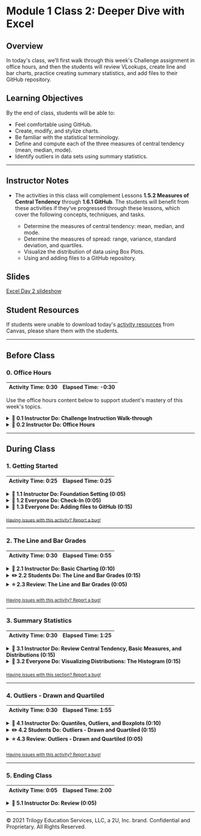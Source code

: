 # Module 1 Class 2: Deeper Dive with Excel

## Overview

In today's class, we’ll first walk through this week's Challenge assignment in office hours, and then the students will review VLookups, create line and bar charts, practice creating summary statistics, and add files to their GitHub repository.  

## Learning Objectives

By the end of class, students will be able to:
 
* Feel comfortable using GitHub.
* Create, modify, and stylize charts.
* Be familiar with the statistical terminology. 
* Define and compute each of the three measures of central tendency (mean, median, mode). 
* Identify outliers in data sets using summary statistics.

- - -

## Instructor Notes

* The activities in this class will complement Lessons **1.5.2 Measures of Central Tendency** through **1.6.1 GitHub**. The students will benefit from these activities if they‘ve progressed through these lessons, which cover the following concepts, techniques, and tasks. 

    * Determine the measures of central tendency: mean, median, and mode.
    * Determine the measures of spread: range, variance, standard deviation, and quartiles.
    * Visualize the distribution of data using Box Plots. 
    * Using and adding files to a GitHub repository.

## Slides

[Excel Day 2 slideshow](https://docs.google.com/presentation/d/1QKGEwKpxylFDlY4BvCBKo9Qd58nK44gOaPZcuU2xX54/edit?usp=sharing)

## Student Resources

If students were unable to download today's [activity resources](https://2u-data-curriculum-team.s3.amazonaws.com/data-viz-online-lesson-plans/01-Lessons/1-2-Student-Resources.zip) from Canvas, please share them with the students. 

- - - 

## Before Class

### 0. Office Hours

| Activity Time: 0:30       |  Elapsed Time:     -0:30  |
|---------------------------|---------------------------|

Use the office hours content below to support student's mastery of this week's topics.

<details>
  <summary><strong>📣 0.1 Instructor Do: Challenge Instruction Walk-through</strong></summary>

Open the Challenge in Canvas and go through the high-level instructions and requirements with your class. Be sure to check for understanding.

Open the Rubric in Canvas, go through the Mastery column with your class, and show how it maps back to the requirements for each deliverable. Be sure to check for understanding.

Review the following tips to ensure clarity on the Challenge:

For **Deliverable 1: Outcomes Based on Launch Date**, when charting the percentage of success by goal, they should ensure that they have filtered their data to include only "theater" campaigns. Explain that if they do not, the scope of their data will include all campaigns.

For **Deliverable 2: Outcomes Based on Goals**, when charting the number of projects that were successful, failed, and canceled based on the goal amount, they should ensure they have filtered their data to include only "plays" in the `COUNTIFS()` function. If they do not, the scope of their data will include all campaigns in the "Subcategory" column.

**Note:** The `COUNTIFS()` function is not something that is specifically covered in class content, but it’s something they will need to use to complete the assignment. This was done purposefully to give them the opportunity to dive into documentation, as they would do in the field on a regular basis. To assist the students, we’ll provide them with hints and links to examples as needed when asking them to use a skill that was not covered in the module.

This will be their first time using documentation, and they might feel some hesitation. Remind your class that using Google and documentation is an everyday experience in many different fields that use code to solve problems.

Talk to your class about times when you’ve used documentation to learn something new for work. It’s important for them to understand the practical value of this part of the assignment.

For **Deliverable 3: Written Analysis of the Results**, the learners will write a report based on their analysis. For some learners, this will be their first time writing a report. It might also be the first time your class creates a README.md file for their work. Talk to them about the importance of including a README, and emphasize that it’s a key part of their Challenge submission. If you have any personal recommendations for writing documentation, share them with your class!

</details>

<details>
  <summary><strong> 📣 0.2 Instructor Do: Office Hours</strong></summary>

* Before you begin class, hold office hours. Office hours should be driven by students. Encourage students to take full advantage of office hours by reminding them that this is their time to ask questions and get assistance from instructional staff as they learn new concepts.

* Expect that students may ask for assistance. For example: 

  * Further review on a particular subject
  * Debugging assistance
  * Help with computer issues
  * Guidance with a particular tool

</details>


- - -

## During Class 

### 1. Getting Started

| Activity Time:       0:25 |  Elapsed Time:      0:25 |
|---------------------------|---------------------------|


<details>
  <summary><strong>📣 1.1 Instructor Do: Foundation Setting (0:05)</strong></summary>

* Welcome students to class.

* Direct the students to post individual questions in the Zoom chat to be addressed by you or your TAs at the end of class.

* Open the slideshow and use slides 1-5 to walk through the foundation setting with your class. 

* **This Week - Deeper Dive with Excel:** Talk through the key skills that students will learn this week, and let them know that they are continuing to build on their data analyst skills. 

* **Today's Objectives:** Now, outline the concepts covered in today's lesson. Remind students that they can find the relevant activity files in the “Getting Ready for Class” page in their course content. 

</details>

<details>
 <summary><strong>🎉 1.2 Everyone Do: Check-In (0:05)</strong></summary>

* Ask the class the following questions and call on students for the answers:

    * **Q:** How are you feeling about your progress so far?

    * **A:** Let them know that we are starting to build their skillset. It’s also okay to feel overwhelmed as long as you don’t give up.

    * **Q:** How comfortable do you feel with this topic? 

    * **A:** Let's do "fist to five" together. If you are not feeling confident, hold up a fist (0). If you feel very confident, hold up an open hand (5).

</details>

<details>
  <summary><strong>🎉  1.3 Everyone Do: Adding files to GitHub (0:15)</strong></summary>

* Use slides 6-8 to accompany the beginning of this next activity, and cover the following talking points:

  * Explain that "GitHub offers a centralized location where all developers can push and pull (upload and download) their code."

  * Point out that GitHub always holds the most up-to-date code and files, handling everyone's updates appropriately.

  * Explain that for now, we will only need to know how to use the GUI for GitHub in order to submit homework.

  * Explain that later in the course, we will learn to use Git to work with GitHub through the terminal.

  * Point out to students that, as with many skills, Git and GitHub get easier with use.

* Have the students follow along with these steps:

  * Visit <https://github.com> and ask students to log in to their personal accounts.

  * From the main page, create a new repository with an initialized `README.md` file. Explain that convention in the software world is for each repository to have a "README" file that explains what the repository contains.

    ![git repo](Images/01-GitDemo_1.png)

  * Make the repository public so TAs can have access to it for grading.

  * Click on "Add .gitignore" and type "Python".

    ![create git ignore](Images/01-Git_ignore_1.png)

  * Click the green "Create repository" button. After clicking "Create repository," you’ll now be on the "homepage" of your repository.

    * The purpose of the "gitignore" file that you added to the repository is to ensure that files not tracked by GitHub remain untracked.

    * Click on the `.gitignore` file in your repository to open it.

      ![create git ignore](Images/01-Git_ignore_2.png)

    * In the `.gitignore` file, you can see many different files by extension, as well as distribution packages that won’t be tracked for this repository.

      ![Git ignore file](Images/01-Git_ignore_3.png)

    * If you don’t want GitHub to track a file, you can edit the `.gitignore` file by adding the file name or file extension.

    * Let's untrack a common file, `.DS_Store`, for this repository. The `.DS_Store` file is created and maintained by the macOS Finder application in every folder, and it has functions similar to the file `desktop.ini` in Microsoft Windows. We don't see this file in our folders.

      * Click on the pencil icon in the `.gitignore` file to edit the file.
      * Once in edit mode, add the following to the `.gitignore` above the `# Distribution / packaging` section.

      ```python
      # .DS_Store
      .DS_Store
      ```

      * Scroll to the bottom and enter the commit message "Updating .gitignore file." where it says "Commit changes."
      * Click the green "Commit changes" button.

        ![edit git ignore](Images/01-Git_ignore_4.png)

  * Switch back to the computer's desktop, create a new, empty Excel file, and save it. This will be used to demonstrate how to upload new files.

  * Navigate back to the repository home page you created, and click **Upload files**.

    ![upload file](Images/01-GitDemo_upload.png)

  * Choose your Excel file in the dialog box; instead of the "Upload Files" button, you may also drag files from your desktop to the GitHub webpage for a repo. Add a commit message and commit the changes.

  * Finally, refresh the web page to show that the new file is now safely saved to the repository.

    ![drag file](Images/01-GitDemo_filedrag.gif)

* Make sure that all the students have been able to follow along. Let students know that this is how they will submit their homework for the first two weeks. Students will add all of the necessary files to their GitHub repo, then submit the repository link to BCS.

* Encourage students to practice using GitHub.

* Ask the class the following questions and call on students for the answers:

    * **Q:** Where have we used this before?

    * **A:** We created a GitHub account, a repository, and uploaded files in Lesson 1.6.1.

    * **Q:** How does this activity equip us for the Challenge?

    * **A:** We will need to add our final analysis from the Challenge to the GitHub repository we created for this project. 

    * **Q:** What can we do if we don't completely understand this?

    * **A:** We can refer to the curriculum material and reach out to the instructional staff.

* Answer any questions before proceeding to the student activity.

</details>

<sub>[Having issues with this activity? Report a bug!](https://bit.ly/2UfphZJ)</sub>

- - - 

### 2. The Line and Bar Grades

| Activity Time:       0:30 |  Elapsed Time:      0:55  |
|---------------------------|---------------------------|


<details>
  <summary><strong>📣 2.1 Instructor Do: Basic Charting (0:10)</strong></summary>


* During this walk-through, have the TAs send out images of where things are located on both operating systems.

* Use slides 9-12 to accompany the beginning of this next activity, and cover the following talking points:

  * Point out that up until this class, we haven't explored one of the major features of Microsoft Excel: visualizations.

  * Explain that this next activity will be an instructor walk-through of how to generate visualizations in Excel. Most of the commands and concepts are the same across Mac and Windows operating systems, but the software may look a bit different.

  * Reassure students that as we proceed through the walk-through, the TAs will be distributing the images of each step for both operating systems. Therefore, everyone should be able to follow along using their own computers.

  * Explain that today we will concentrate on 4 primary types of plots: scatter plots, line plots, bar plots, and box plots.

* Now, open the [01-Ins_ChartDemo/Resources/CreamFaves.xlsx](Activities/01-Ins_ChartDemo/Resources/IceCreamFaves.xlsx) file and select all of the data in columns A and B. Your selection should include the header rows containing the column labels and all rows containing data. Then, navigate into the `Insert` tab at the top of the application to show off all of the nifty charting options that are available in the Charts group.

* **PC**

  ![Chart Options PC](Images/02-PC_chart_options.png)

* **Mac**

  ![Chart Options Mac](Images/02-Mac_chart_options.png)

* Excel allows its users to create many kinds of charts, but first we’re going to create a bar chart because that fits our data nicely.

* Whenever you select a charting option from the Charts group, a new menu will appear that allows us to select various visual options. In the case of bar charts, we can choose between 2D or 3D visuals with a horizontal or vertical layout.

  * For now, just stick with a vertical 2D chart because it is the most basic.

* Once a chart option has been selected, a new chart will automatically be placed in the spreadsheet. Clicking on this chart will allow us to edit it, and, if we wanted to, we could double-click on any one element to edit that piece more specifically.

  * For now, click on the chart's title to show your students that we can rename the chart whatever we would like. Note that its title may be a generic "Chart Title" if you did not include the header rows in your selection.

* **PC**

  * Next, click on the plus sign to the right of our chart. This brings up a list of elements we can add/remove. Some of these elements have sub-elements that we can choose from as well.

    ![Images/02-PC_AddElements.png](Images/02-PC_AddElements.png)

  * Click on the "Axes Titles" option to add in titles for our vertical and horizontal axes. Then, click on the arrow to the right of the "Axes Titles" option to bring up the sub-menu, which allows us to choose the specific titles we would like to show.

  * By clicking on the paintbrush to the right of a chart, we can choose a number of basic visual styles from a list. We can also select a color scheme for our chart by selecting a palette from the Color group.

    ![Images/02-PC_ChartColors.png](Images/02-PC_ChartColors.png)

  * Selecting a new color palette may not seem to make much of a difference at first, but if we double-click on the bars of our chart, a new menu will appear at the side of the application that allows us to format our bars. If we then click on the paint can and select the "Vary colors by point" option, each bar will be given a different color that fits the palette we selected for our chart earlier.

* **Mac**

  * Click on "Add Chart Element" on the left side of the ribbon and move down to "Axis Titles." Here, you can select Primary Horizontal or Vertical.

    ![Images/02-Mac_axis.png](Images/02-Mac_axis.png)

  * Click on "Change Colors" on the ribbon to change the colors of the bar graph (to the right of the "Add Chart Element").

  * Double click on any of the bars to bring up the "Format Data Series" menu. Here we can check the "Vary colors by point" option that will give each bar a different color.

    ![Images/02-Mac_colors.png](Images/02-Mac_colors.png)

* Point out that the format menu for a chart element can be brought up by double-clicking on any specific element. This gives us even more control over the look of our chart. Remember, the exact location of the formatting control may differ between versions of Excel.

* Let's say that we made a bar chart, but then our employer told us they really wanted a pie chart. Luckily for us, Excel has an option that allows us to change a chart's type by simply going into the chart's right-click menu and selecting "Change chart type." This means we can turn a bar chart into a pie chart very easily.

  * You can also change a chart's type by selecting the chart, going into the Design tab's Type group, and clicking "Change Chart Type."

  * Turn that bar chart we’ve been working on into a pie chart. Make sure to add in the "Legend" element for our new pie chart. Otherwise, no one will know what each slice of the pie represents.

    * On Macs, you can add a legend by clicking on "Add Chart Element" on the ribbon again, and select add "Legend" and the location.

      ![Images/02-Mac_legend.png](Images/02-Mac_legend.png)

* Another type of graph that is necessary to understand is the line graph. The problem is that the data we currently have is not exactly ideal for creating a line graph ... Ask your students why this is the case.

  * Our data does not show any trend over time. It instead compares a single piece of data across multiple named categories.

* Next, open [02-Ins_BasicCharting/Solved/BasicCharts.xlsx](Activities/02-Ins_BasicCharting/Solved/BasicCharts.xlsx) in Excel and go to the second sheet, "Ice Cream Sales." This sheet contains data showing how many scoops of ice cream flavors have been sold over a one-year period.

  * Select all of the data on this sheet, then choose a 2D line chart from the Charts group on the Insert tab. Remember, your selection should include the rows and columns containing labels.

    ![PC Line Charts](Images/02-PC_LineGraph.png)

  * Your students should notice just how cluttered this chart looks, which makes it difficult to glean any information.

    * **PC**: To filter the rows you'd like to show, choose the third option to the right of the chart; this allows us to filter for categories of data we would like to show.

      * Select just a few ice cream flavors from the list, then hit the "Apply" button to filter some data for our chart.

    * **Mac:** To filter what is shown on the chart, choose the `Home` tab, select column `A`, and click `Sort & Filter` in the right of the toolbar (this may be hidden in the `Editing` tab at certain screen sizes). Once your column is in filter mode, click the arrow dropdown in the header cell: from there, you will see options for sorting and filtering.

      ![Images/02-Mac-line-chart-filter.gif](Images/02-Mac-line-chart-filter.gif)

      * Select a few ice cream flavors from the list and show the chart as it updates.

    * It is important to note that the filter options listed here are only helpful in certain cases. When we would like to filter out data based on some condition (e.g., greater than, less than, etc.), these limited filter options will not cut it.

* Send out the activity workbook [02-Ins_BasicCharting/Solved/BasicCharts.xlsx](Activities/02-Ins_BasicCharting/Solved/BasicCharts.xlsx) for students to refer to later.

* Ask the class the following questions and call on students for the answers:

    * **Q:** Where have we used this before?

    * **A:** We created and modified a line chart in Lesson 1.3.2.

    * **Q:** How does this activity equip us for the Challenge?

    * **A:** We will need to create and modify line charts in the Challenge.

    * **Q:** What can we do if we don't completely understand this?

    * **A:** We can refer to the lesson plan and reach out to the instructional staff.

* Answer any questions before proceeding to the student activity.

</details>

<details>
  <summary><strong>✏️ 2.2 Students Do: The Line and Bar Grades (0:15)</strong></summary>

* In this activity, the students are going to assume the role of a teacher and create bar and line charts that visualize the students’ grades over the course of a semester.

* You may choose to use slides 13-15 to accompany this next activity.

* Show the students the [solution](Activities/03-Stu_LineAndBar/Solved/StudentGrades_Solved.xlsx) they will be building, then send out the instructions and starter file below.

* Next, go over the [instructions](Activities/03-Stu_LineAndBar/README.md) with the students and check for understanding.

* Make sure the students can download and open the [instructions](Activities/03-Stu_LineAndBar/README.md) and [starter Excel file](Activities/03-Stu_LineAndBar/Unsolved/StudentGrades_Unsolved.xlsx) for this activity from the AWS link.

* Answer any questions before breaking the students out in groups. 

* Divide students into groups of 3-5. They should work on the solution by themselves, but can reach out to others in their group for help.

* Let students know that they may be asked to share and walk through their work at the end of the activity. 


</details>

<details>
  <summary><strong>⭐ 2.3 Review: The Line and Bar Grades (0:05)</strong></summary>

* Once time is up, bring the students back from their groups and ask for a volunteer, or identify a group that can share their work for a walk-through. Remind them that it is perfectly alright if they didn't finish the activity.

* Review the [solution](Activities/03-Stu_LineAndBar/Solved/StudentGrades_Solved.xlsx) of the activity. Be sure to try to answer any questions they may have before moving on to the next section.

* One of the key factors to cover here is filtering data within the line chart. The chart is overcrowded and difficult to read if we don't choose which students we want to look at specifically or in detail. Sometimes, less data on a chart is more.

  * They'll also need to "Switch Row/Column" from the Chart Design menu on the line graph.

* Send out the activity workbook [03-Stu_LineAndBar/Solved/StudentGrades_Solved.xlsx](Activities/03-Stu_LineAndBar/Solved/StudentGrades_Solved.xlsx) for students to refer to later.

* Ask the class the following questions and call on students for the answers:

    * **Q:** Is there a better type of graph to show the grades for all the students over the semester, instead of a line graph? 

    * **A:** We can use a bar graph, but that is also cluttered. Using the filtering option is probably the best option to make sure the graph is not too cluttered. 

    * **Q:** What can we do if we don't completely understand this?

    * **A:** Practice creating a variety of charts with your own data and filter the data if applicable. 

* Answer any questions before proceeding to the next activity.


</details>

<sub>[Having issues with this activity? Report a bug!](https://bit.ly/36mnHe6)</sub>

- - -

### 3. Summary Statistics 

| Activity Time:       0:30 |  Elapsed Time:      1:25  |
|---------------------------|---------------------------|


<details>
  <summary><strong> 📣 3.1 Instructor Do: Review Central Tendency, Basic Measures, and Distributions (0:15)</strong></summary>

* Let the students know that you’ll be going over the basics of summary statistics, as well as introducing some extensions that we’ll revisit in subsequent modules.

* Use slides 16-42 to accompany the review of the following basic statistical terms. 

Review the following basic terms: 

**Mean:** Sum of all values in the sample divided by the number of values in the sample

**Median:** The value at the midpoint in a set of observed values

**Mode:** The most frequently occurring value in a set of values

**Variable:** Any characteristic that can be measured and change

**Range:** Difference between the lowest and highest values in a set of observations

**Variance:** Average of the squared differences of all values from the mean

**Parameter:** A particular attribute of a population

**Standard deviation:** Square root of the variance; a measure used to quantify the dispersion of a set of observations.

Review the following extensions: 

**Frequency distribution:** Overview of all distinct values of a variable and how frequently each occurs

**Normal distribution:** A probability distribution symmetric around the mean, where data near the mean are more frequent in occurrence than data far from the mean. More specifically, approximately 68% of values fall within one standard deviation of the mean, 95% within two, and 99% within three.

**Standard error:** Standard deviation of the population / square root of the sample size. In practice, sample standard deviation is used

**Central limit theorem:** Proposition that the sampling distribution of the sample means of any variable will be normal if the sample size is large enough

**Estimator:** Sample statistic that attempts to reveal the unknown population parameter

**Histogram:** A chart showing the frequency distribution of a variable


### Introducing our data

Open up the [04-Ins_Stats/Resources/abalone-data-descriptive-stats-02-14-19.xlsx](Activities/04-Ins_Stats/Resources/abalone-data-descriptive-stats-02-14-19.xlsx) data set. Make sure the students have downloaded the same file – `abalone-data-descriptive-stats-02-14-19.xlsx`– from the AWS link. 

* Have them open the file while you explain the importance of EDA. An example is:

### Example EDA Primer: Listening to the Data

Even the most sophisticated statistical methods will fail without first gathering basic information about our data, like averages and ranges. These measures, known as *descriptive statistics*, tell us about the data we have, and those qualities influence what we choose to do with it. This process of “getting to know” our data set is often referred to as “exploratory data analysis,” or EDA.
If necessary, demonstrate mean, median, and mode as profiled below using the abalone data set.

Mean -

![Images/excel_mean.png](Images/03-excel_mean.png)

Median -

![Images/excel_median.png](Images/03-excel_median.png)

Mode -

![Images/excel_median.png](Images/03-excel_median.png)

***Slack out this diagram:***

![Images/variable-types.png](Images/03-variable-types.png)

**Break Down the Data Types**
Below is an example explanation of the diagram and data types. Feel free to solicit questions and offer examples:

>We say we’re analyzing “data,” but what is that, exactly? Data can take several forms; you’ve run into most of these in the course, but below we visualize the entire “family tree.”

>The first “split” is categorical versus quantitative. The values assigned to categorical variables have a limited number of possibilities: for example; a customer either “Bought” or “Did Not Buy.” This would be a binary variable because there are only two possible outcomes.

>A variable with more than two categories is known as nominal: an example here might be the five boroughs of New York City. Ordinal is a “twist” on the categorical variable in that the ordering of the variables indicates some relationship. For example, “freshman,” “sophomore,” “junior”, and “senior” are four categories of college class arranged from first year to last year.

>By contrast, quantitative variables record attributes that can be measured by magnitude or size. In theory, there is no limit to the different number of values a quantitative variable can take.

>If a variable can take on any value, it’s a continuous variable; otherwise, it’s a discrete variable. An example, here: while individuals described in your data could have any number of heights (58 inches, 58.25 inches, 58.254231 inches, etc.), you can’t have something like 123.5 individuals; that must be a whole number and is thus discrete.

>Now let’s start exploring how our variables vary so that we can experiment on hypotheses we have about the data. In the examples below, we will demonstrate using the abalone data set in Excel on the “whole_weight” and “shucked_weight” measures.

### Variability Measures

Using the abalone data set, demonstrate range, as below:

![Images/abalone.png](Images/03-abalone.png)

### Variance and Standard Deviation

Open up [04-Ins_Stats/Resources/calculating-variance-deviation-02-14-19.xlsx](Activities/04-Ins_Stats/Resources/calculating-variance-deviation-02-14-19.xlsx) to walk through an example demonstration. Click on the tabs "variance" and "standard deviation". On the "standard deviation" tab, note that using Excel’s built-in `=STDEV.S(D2:D7)` function, we get the same standard deviation in F14 as in F13 when we use `=SQRT(F11)`.

</details>

<details>
  <summary><strong> 🎉 3.2 Everyone Do: Visualizing Distributions: The Histogram (0:15)</strong></summary>

* For this activity, make sure the students can download and open the [abalone data set](Activities/04-Ins_Stats/Resources/abalone-data-descriptive-stats-02-14-19.xlsx) for this activity from the AWS link. 

* They will use this data set to perform summary statistics and create histograms. 

* For the first part, guide the students in creating the summary statistics in the "descriptive-start" tab. They'll need to calculate the mean, median, mode, min, max, variance, standard deviation, and sample size for the whole weight and shucked weight, as shown in the "descriptive-finish" tab. Encourage them to do this part without copying and pasting.

* Next, guide the students in creating the histograms in the "descriptive-start" tab for the whole weight and shucked weight as shown on the "descriptive-finish" tab. 

* If you’d like to add some pizazz, give them this **Pro tip:** Select the histogram range from bottom to top because Excel will place the chart near wherever you are in the workbook, so this way you will get a chart at the top rather than the bottom of the workbook. You can select the range from bottom to top by going to cell C1, selecting Ctrl + ↓, and then Ctrl + Shift + ↑.

You will get this chart:

![Images/abalone_whole_weight_hist.png](Images/03-abalone_whole_weight_hist.png)

It also appears on the second tab of the abalone worksheet.

Do the same for shucked_weight:

![Images/abalone_shucked_weight_hist.png](Images/03-abalone_shucked_weight_hist.png)

***If you have the time, remark on how Excel intelligently placed the values into equally-spaced "bins” and plotted the number of records for each group. Experimenting with these “bin intervals” can provide additional insight into the data. Binning will be revisited later in several visualization modules, especially Tableau.***

</details>


<sub>[Having issues with this section? Report a bug!](https://bit.ly/38BRi5Y)</sub>


- - - 


### 4. Outliers - Drawn and Quartiled

| Activity Time:       0:30 |  Elapsed Time:      1:55  |
|---------------------------|---------------------------|

<details>
  <summary><strong>📣 4.1 Instructor Do: Quantiles, Outliers, and Boxplots (0:10)</strong></summary>

* Use slides 43-45 to accompany the beginning of this next activity and cover the following talking points:

  * Remind students that when we characterize a data set, we need to be careful that our summary statistics don't misrepresent the data.

  * Explain that one of the biggest challenges in statistics is the fact that real-world data is imperfect. Oftentimes, real-world data will contain extreme values that can skew our interpretations, especially when we try to describe the center of a data set.

* You may use slides 46-47 to accompany the next section of the activity and cover the following talking points:

  * Explain that one of the simplest methods of describing real-world data is to break up a data set into smaller segments.

  * Explain that in statistics, we use **quantiles** to describe segments of a data set.

  * Explain that **quantiles** are the "cut points" that separate a sorted data set into equal-sized fragments.

  * Explain that the two most popular types of **quantiles** are **quartiles** and **percentiles**.

  * Explain that **quartiles** divide up a data set into four equal parts, and **percentiles** divide a data set into 100 equal parts.

* Open up the activity workbook [05-Ins_QuantilesOutliersBoxplots/Solved/quantiles_outliers_boxplots.xlsx](Activities/05-Ins_QuantilesOutliersBoxplots/Solved/quantiles_outliers_boxplots.xlsx) and show the students the first sheet.

  ![The first quartile examples](Images/04-QuartileExample1.png)

* Explain that this data set is a sorted list of 11 values ranging between 10 and 100.

* Ask the students if they remember what we call the center of a sorted data set.

* If no student can recall, remind them that the center of a sorted data set is known as the median.

* Explain that the median can also be considered the cut point that divides a data set into two equal parts. Therefore, the median can also be called the **second quartile** or **Q2**.

* Point out that the median of this data set is 55. There are five values below 55 and five values above 55.

* Explain that the **first quartile** (also known as **Q1**) is the median of the first set of values separated by **Q2**. Alternatively, the **third quartile** (also known as **Q3**) is the median of the second set of values separated by **Q2**.

* Point out this example is very simplified, and its easy to see where the cut points should be in order to make four equally sized groups of data.

* Show the students the next sheet in the workbook.

  ![The second quartile examples](Images/04-QuartileExample2.png)

* Explain that this data is a sorted list of a professional tennis player's serve speeds. In total, 137 measurements were made ranging from 68 to 97 mph.

* Explain that when a data set is large, it can be difficult to determine where the quartiles are.

* Explain that we can use the `QUARTILE.EXC` function in Excel to calculate the quartile values.

* Explain that the input to the `QUARTILE.EXC` function is a range of values and the number corresponding to which quartile it should calculate.

* Point out that in this data set the quartiles divide the data into groups of 34 values, with one group consisting of 35 values.

* Explain that quartiles allow us to make observations about the data set without the need to plot the distribution of values.

* Explain that one observation we can make is that on average, the tennis player serves around 85 mph.

* Explain that another observation we can make is that 50% of the tennis player’s serves were between 77 and 90 mph.

* Explain that because quartiles divide the data into 4 equal segments, the range between Q1 and Q3 covers roughly 50% of all data points.

* Explain that this range is known as the **interquartile range**, or **IQR** for short. In statistics, the **interquartile range** is used to help identify the most trustworthy measurements in a data set. The **interquartile range** is calculated by subtracting Q1 from Q3.

* Use the slides 48-49 covering the following speaking points about Extreme Values to accompany the beginning of this next activity. 

  * Explain that in data science, we call suspicious data points that are at either extreme of a data set **potential outliers**.

  * Explain that an **outlier** is a data point that differs from the rest of a data set.

  * Explain that **outliers** can be caused by changes in data collection methods, experimental error, a malfunction of a machine, or any general source of unaccounted variability when generating a data set.

  * Explain that **outliers** cause a data set to alter its distribution, which causes issues when we try to characterize a data set with summary statistics. Therefore, it is critical to identify **potential outliers** in a data set before moving forward with any analysis.

  * Explain that there are two common ways to identify potential outliers in a data set.

  * Explain that the most common qualitative method to identify potential outliers is using a **box and whisker plot**.

  * Explain that the **box and whisker plot** is also known as a **box plot** and shows the distribution of values from a single list.

  * Explain that the most common quantitative method to identify potential outliers is to use the `1.5*IQR` rule.

  * Explain that the `1.5*IQR` rule states that any data point that is 1.5 times the interquartile range lower than Q1 could be a potential outlier. Alternatively, any data point that is 1.5 times the interquartile range higher than Q3 could be a potential outlier.

* Show the students the next sheet in the workbook.

    ![The third quartile examples](Images/04-QuartileExample3.png)

* Explain that the third example is the same tennis serve speed data set, except that there is a new 40 mph data point.

* Explain to the students that with real-world data, it is common to see suspicious data points at the low and high ends of a sorted data set.

* Ask the students if they think that the 40 mph data point is trustworthy based upon the rest of the data.

* Caution students that we have to be careful how we identify and correct outliers.

* Explain that if we remove data points that are not outliers, or if we report data without disclosing that we removed data points, we can be held liable for showing deceptive statistics.

* Explain that in this example, the lower boundary of the `1.5*IQR` rule is 57.5 mph. Therefore, the new 40 mph data point could be considered an outlier, and we could remove that value from our calculations.

* Remind the students that if we removed the potential outlier, it would be critical to report that the value was removed alongside any table or figure generated from the data set.

* Show the students the last worksheet.

    ![The fourth quartile examples](Images/04-QuartileExample4.png)

* Explain that **box plots** are a very powerful plot because they contain a number of summary statistics at a glance.

* Explain that most analytical tools and programming languages have methods to build a **box plot**, and most **box plots** use the same shapes and styles to convey summary statistics.

* Point out to the students the annotated diagram below the Excel chart.

* Explain that the box in a box plot is the interquartile range, and the line in the middle of the box is the median of the data set.

* Explain that sometimes a box plot will include an `X` or triangle in the middle of the box; this symbol indicates the mean of the data set.

* Explain that the lines, or whiskers, protruding from the box indicate the largest and smallest data points inside the `1.5*IQR` rule.

* Explain that the data points plotted past the whiskers indicate the potential outliers.

* Explain that we compare the data points on the box plot to the extreme values of the data set to determine which data points are the potential outliers.

  * In Excel, you can hover over any data point to look at what value is being represented.

* Point out that the Excel box plot shows us that the 40 mph data point from the tennis serve data may be an outlier.

* Point out that in this example, we are looking at a vertical box plot. Explain that just like bar plots can be displayed with vertical or horizontal bars, box plots can also be displayed vertically or horizontally.

* Send out the activity workbook [05-Ins_QuantilesOutliersBoxplots/Solved/quantiles_outliers_boxplots.xlsx](Activities/05-Ins_QuantilesOutliersBoxplots/Solved/quantiles_outliers_boxplots.xlsx) for students to refer to later.

* Ask the class the following questions and call on students for the answers:

    * **Q:** Where have we used this before?

    * **A:** We created box plots in Lesson 1.5.4.

    * **Q:** How does this activity equip us for the Challenge?

    * **A:** Although we will not need to create box plots in the Challenge, understanding the spread of the data and finding outliers is important in data analysis. 

    * **Q:** What can we do if we don't completely understand this?

    * **A:** We can refer to the lesson plan and reach out to the instructional staff.

* Answer any questions before proceeding to the student activity.

</details>

<details>
  <summary><strong>✏️ 4.2 Students Do: Outliers - Drawn and Quartiled (0:15)</strong></summary>

* In this activity, the students are going to search through the antioxidant column for each product and determine if there are any potential outliers in the data set.

* You may use slides 50-51 to accompany this next activity.

* Show the students the [box plot solution](Activities/06-Stu_OutliersDrawnQuartiled/Solved/Outliers_Activity_Solved.xlsx) they will be creating, then send out the instructions and starter file below.

* Next, go over the [instructions](Activities/06-Stu_OutliersDrawnQuartiled/README.md) with the students and check for understanding.

* Make sure the students can download and open the [instructions](Activities/06-Stu_OutliersDrawnQuartiled/README.md) and [starter Excel file](Activities/06-Stu_OutliersDrawnQuartiled/Unsolved/Outliers_Activity_Unsolved.xlsx) for this activity from the AWS link.

* Answer any questions before breaking the students out in groups.

* Divide students into groups of 3-5. They should work on the solution by themselves, but can reach out to others in their group for help.

* Let students know that they may be asked to share and walk through their work at the end of the activity. 

</details>

<details>
  <summary><strong>⭐  4.3 Review: Outliers - Drawn and Quartiled (0:05)</strong></summary>

* Once time is up, bring the students back from their groups and ask for a volunteer or identify a group that can share their work for a walk-through. Remind them that it is perfectly OK if they didn't finish the activity.

* Open the [solution](Activities/06-Stu_OutliersDrawnQuartiled/Solved/Outliers_Activity_Solved.xlsx) and review the first sheet with the students.

* Point out that this data set is over 3000 values, and by just glancing at the data, we can see the antioxidant content jump from less than one to greater than 100.

  * That much variability is indicative of potential outliers in the data set.

* Show the students the next sheet of the workbook.

    ![The Outlier Testing sheet](Images/04-OutlierReview1.png)

* Explain that the first step in this activity was to create a summary statistics table.

* Explain that once we calculated the first and third quartiles, we could calculate the `1.5*IQR` boundary rule.

* Remind the students that the lower boundary of the `1.5*IQR` rule is `Q1-(1.5*IQR)`, while the upper boundary is `Q3+(1.5*IQR)`.

* Point out that the lower boundary extends beyond the minimum antioxidant value. Therefore, all values lower than the median are within the boundary.

* Explain that once we have the upper boundary, we can use this value in the filter of the raw data.

* Demonstrate to the students how to copy the upper bound to create a "Greater than" filter.

    ![This is what applying a greater than filter looks like](Images/04-greater_than.gif)

* Explain that once we have the filtered list of potential outliers, we copy over the product name and antioxidant content to our worksheet.

* Explain that the final step is to create a box and whisker plot using all of the antioxidant values.

* Point out that the box and whisker plot may look a bit different. There does not appear to be a box; instead, there is a line.

* Explain that when there are large extremes in the data, the box and whisker plot gets compacted.

* Point out to the students that the median is 0.5, the IQR is 2.12, and the upper boundary is 5.46. However, the largest values are almost 3000.

* Explain that this compacted box plot is typically observed when potential outliers are orders of magnitude larger than the median.

* Explain that box plots are great at showing us when there are outliers in a data set, but they are not very helpful when determining how many potential outliers exist.

* Explain that this is why many data scientists will start by plotting the data in a box and whisker, and reflex to quantifying the `1.5*IQR` boundaries if any potential outlier data points exist.

* Send out the solution workbook [06-Stu_OutliersDrawnQuartiled/Solved/Outliers_Activity_Solved.xlsx)](Activities/06-Stu_OutliersDrawnQuartiled/Solved/Outliers_Activity_Solved.xlsx) for students to refer to later.

* Ask the class the following questions and call on students for the answers:

    * **Q:** From a data analyst perspective, how would you avoid the large variability in antioxidant levels in this data set? 

    * **A:** We could filter the amount of antioxidant by food category, country, product, and where it is manufactured, and then create separate box plots and summary statistics based on these categories. 

    * **Q:** What can we do if we don't completely understand this?

    * **A:** Filter the data set, create summary statistics based on food category, then create a box plot on this data.  

* Answer any questions before ending class.

</details>

<sub>[Having issues with this activity? Report a bug!](https://bit.ly/3nc8Ae0)</sub>

- - -

### 5. Ending Class 

| Activity Time:       0:05 |  Elapsed Time:      2:00  |
|---------------------------|---------------------------|

<details>
  <summary><strong>📣  5.1 Instructor Do: Review (0:05)</strong></summary>

* Before ending class, review the skills that were covered today and mention where in the module these skills are introduced. 
  * Creating and modifying line charts was covered in **Lesson 1.3.2**.
  * Creating box plots was covered in **Lesson 1.5.4**.
  * Creating a GitHub repository was covered in **Lesson 1.6.2**.

* Answer any questions the students may have.

* Finally, encourage your class to begin the Challenge as soon as possible, if they have not already begun, and to use the Learning Assistants channel and pre-scheduled Office Hours with their instructional team for help as they progress through their work. If they feel like they need context to understand documentation or instructions throughout the week, this is where they can get it. 

</details>

- - -


© 2021 Trilogy Education Services, LLC, a 2U, Inc. brand.  Confidential and Proprietary.  All Rights Reserved.
